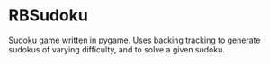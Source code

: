 # RBSudoku
Sudoku game written in pygame.
Uses backing tracking to generate sudokus of varying difficulty, and to solve a given sudoku.



